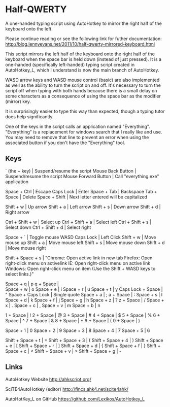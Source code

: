 # Half-QWERTY
A one-handed typing script using AutoHotkey to mirror the right half of the keyboard onto the left.

Please continue reading or see the following link for futher documentation:
http://blog.lennyevans.net/2011/10/half-qwerty-mirrored-keyboard.html

This script mirrors the left half of the keyboard onto the right half of the keyboard when the space bar is held down (instead of just pressed).  It is a one-handed (specifically left-handed) typing script created in AutoHotkey_L, which I understand is now the main branch of AutoHotkey.

WASD arrow keys and WASD mouse control (basic) are also implemented as well as the ability to turn the script on and off.  It's necessary to turn the script off when typing with both hands because there is a small delay on some characters as a consequence of using the space bar as the modifier (mirror) key.

It is surprisingly easier to type this way than expected, though a typing tutor does help significantly.

One of the keys in the script calls an application named "Everything".  "Everything" is a replacement for windows search that I really like and use.  You may need to remove that line to prevent an error when using the associated button if you don't have the "Everything" tool.


Keys
----
` (the ~ key)	   |   	Suspend/resume the script
Mouse Back Button	   |   	Suspend/resume the script
Mouse Forward Button	   |   	Call "everything.exe" application

Space + Ctrl	   |   	Escape
Caps Lock	   |   	Enter
Space + Tab	   |   	Backspace
Tab + Space	   |   	Delete
Space + Shift	   |   	Next letter entered will be capitalized

Shift + w	   |   	Up arrow
Shift + a	   |   	Left arrow
Shift + s	   |   	Down arrow
Shift + d	   |   	Right arrow

Ctrl + Shift + w	   |   	Select up
Ctrl + Shift + a	   |   	Select left
Ctrl + Shift + s	   |   	Select down
Ctrl + Shift + d	   |   	Select right

Space + `	   |   	Toggle mouse WASD
Caps Lock	   |   	Left Click
Shift + w	   |   	Move mouse up
Shift + a	   |   	Move mouse left
Shift + s	   |   	Move mouse down
Shift + d	   |   	Move mouse right

Shift + Space + s	   |   	"Chrome:  Open active link in new tab
Firefox:  Open right-click menu on activelink
IE:  Open right-click menu on active link
Windows:  Open right-click menu on item
(Use the Shift + WASD keys to select links.)"

Space + q	   |   	p
q + Space	   |   	\
Space + w	   |   	o
Space + e	   |   	i
Space + r	   |   	u
Space + t	   |   	y
Caps Lock + Space	   |   	"
Space + Caps Lock	   |   	Single quote
Space + a	   |   	;
a + Space	   |   	:
Space + s	   |   	l
Space + d	   |   	k
Space + f	   |   	j
Space + g	   |   	h
Space + z	   |   	?
z + Space	   |   	/
Space + x	   |   	.
Space + c	   |   	,
Space + v	   |   	m
Space + b	   |   	n

1 + Space	   |   	!
2 + Space	   |   	@
3 + Space	   |   	#
4 + Space	   |   	$
5 + Space	   |   	%
6 + Space	   |   	^
7 + Space	   |   	&
8 + Space	   |   	*
9 + Space	   |   	(
0 + Space	   |   	)

Space + 1	   |   	0
Space + 2	   |   	9
Space + 3	   |   	8
Space + 4	   |   	7
Space + 5	   |   	6

Shift + Space + t	   |   	=
Shift + Space + 3	   |   	(
Shift + Space + 4	   |   	)
Shift + Space + e	   |   	[
Shift + Space + r	   |   	]
Shift + Space + d	   |   	{
Shift + Space + f	   |   	}
Shift + Space + c	   |   	<
Shift + Space + v	   |   	>
Shift + Space + g	   |   	-



Links
-----
AutoHotkey Website
http://ahkscript.org/

SciTE4AutoHotkey (editor)
http://fincs.ahk4.net/scite4ahk/

AutoHotKey_L on GitHub
https://github.com/Lexikos/AutoHotkey_L
